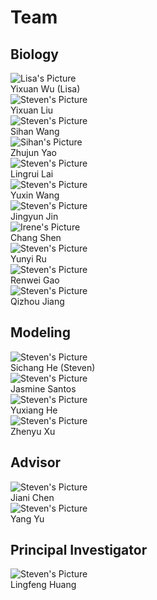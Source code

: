 # Team

## Biology

<div class="grid grid-flow-row grid-cols-2 gap-4 text-center md:grid-cols-4">
<div>
<img alt="Lisa's Picture" src="lisa_pic.jpg" class="max-w-full" />
<br />
Yixuan Wu (Lisa)
</div>
<div>
<img alt="Steven's Picture" src="steven_pic.jpg" class="max-w-full" />
<br />
Yixuan Liu
</div>
<div>
<img alt="Steven's Picture" src="steven_pic.jpg" class="max-w-full" />
<br />
Sihan Wang
</div>
<div>
<img alt="Sihan's Picture" src="Sihan_pic.JPG" class="max-w-full" />
<br />
Zhujun Yao
</div>
<div>
<img alt="Steven's Picture" src="steven_pic.jpg" class="max-w-full" />
<br />
Lingrui Lai
</div>
<div>
<img alt="Steven's Picture" src="steven_pic.jpg" class="max-w-full" />
<br />
Yuxin Wang
</div>
<div>
<img alt="Steven's Picture" src="steven_pic.jpg" class="max-w-full" />
<br />
Jingyun Jin
</div>
<div>
<img alt="Irene's Picture" src="Irene_pic.jpg" class="max-w-full" />
<br />
Chang Shen
</div>
<div>
<img alt="Steven's Picture" src="steven_pic.jpg" class="max-w-full" />
<br />
Yunyi Ru
</div>
<div>
<img alt="Steven's Picture" src="steven_pic.jpg" class="max-w-full" />
<br />
Renwei Gao
</div>
<div>
<img alt="Steven's Picture" src="steven_pic.jpg" class="max-w-full" />
<br />
Qizhou Jiang
</div>
</div>

## Modeling

<div class="grid grid-flow-row grid-cols-2 gap-4 text-center md:grid-cols-4">
<div>
<img alt="Steven's Picture" src="steven_pic.jpg" class="max-w-full" />
<br />
Sichang He (Steven)
</div>
<div>
<img alt="Steven's Picture" src="steven_pic.jpg" class="max-w-full" />
<br />
Jasmine Santos
</div>
<div>
<img alt="Steven's Picture" src="steven_pic.jpg" class="max-w-full" />
<br />
Yuxiang He
</div>
<div>
<img alt="Steven's Picture" src="steven_pic.jpg" class="max-w-full" />
<br />
Zhenyu Xu
</div>
</div>

## Advisor

<div class="grid grid-flow-row grid-cols-2 gap-4 text-center md:grid-cols-4">
<div>
<img alt="Steven's Picture" src="steven_pic.jpg" class="max-w-full" />
<br />
Jiani Chen
</div>
<div>
<img alt="Steven's Picture" src="steven_pic.jpg" class="max-w-full" />
<br />
Yang Yu
</div>
</div>

## Principal Investigator

<div class="grid grid-flow-row grid-cols-2 gap-4 text-center md:grid-cols-4">
<div>
<img alt="Steven's Picture" src="steven_pic.jpg" class="max-w-full" />
<br />
Lingfeng Huang
</div>
</div>
